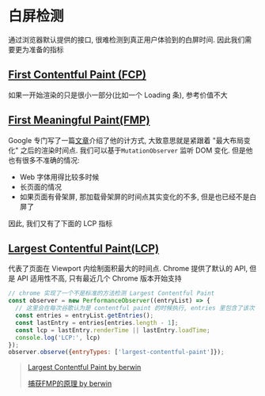 # 白屏检测

通过浏览器默认提供的接口, 很难检测到真正用户体验到的白屏时间. 因此我们需要更为准备的指标

## [First Contentful Paint (FCP)](https://web.dev/fcp/)

如果一开始渲染的只是很小一部分(比如一个 Loading 条), 参考价值不大

## [First Meaningful Paint(FMP)](https://web.dev/first-meaningful-paint/)

Google 专门写了一篇[文章](https://docs.google.com/document/d/1BR94tJdZLsin5poeet0XoTW60M0SjvOJQttKT-JK8HI/view#heading=h.ycg9fbz776q3)介绍了他的计方式, 大致意思就是紧跟着 "最大布局变化" 之后的渲染时间点. 我们可以基于`MutationObserver` 监听 DOM 变化. 但是他也有很多不准确的情况: 

* Web 字体用得比较多时候
* 长页面的情况
* 如果页面有骨架屏, 那加载骨架屏的时间点其实变化的不多, 但是也已经不是白屏了

因此, 我们又有了下面的 LCP 指标

## [Largest Contentful Paint(LCP)](https://web.dev/lcp/)

代表了页面在 Viewport 内绘制面积最大的时间点. Chrome 提供了默认的 API, 但是 API 适用性不高, 只有最近几个 Chrome 版本开始支持

```javascript
// chrome 实现了一个不是标准的方法检测 Largest Contentful Paint
const observer = new PerformanceObserver((entryList) => {
  // 这里会在每次谷歌认为是 contentful paint 的时候执行, entries 里包含了该次 paint 的 size
  const entries = entryList.getEntries();
  const lastEntry = entries[entries.length - 1];
  const lcp = lastEntry.renderTime || lastEntry.loadTime;
  console.log('LCP:', lcp)
});
observer.observe({entryTypes: ['largest-contentful-paint']});
```

>  [Largest Contentful Paint by berwin](https://github.com/berwin/Blog/issues/47)
>
> [捕获FMP的原理 by berwin](https://github.com/berwin/Blog/issues/42)
